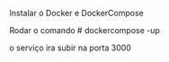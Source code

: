 Instalar o Docker e DockerCompose

Rodar o comando # dockercompose -up

o serviço ira subir na porta 3000


